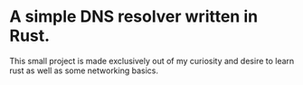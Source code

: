 # A simple DNS resolver written in Rust.
This small project is made exclusively out of my curiosity and desire to learn rust as well as some networking basics.